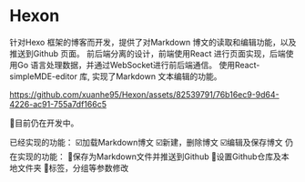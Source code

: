 # Hexon

针对Hexo 框架的博客而开发，提供了对Markdown 博文的读取和编辑功能，以及推送到Github 页面。
前后端分离的设计，前端使用React 进行页面实现，后端使用Go 语言处理数据，并通过WebSocket进行前后端通信。
使用React-simpleMDE-editor 库, 实现了Markdown 文本编辑的功能。

https://github.com/xuanhe95/Hexon/assets/82539791/76b16ec9-9d64-4226-ac91-755a7df166c5

👷目前仍在开发中。

已经实现的功能：
☑️加载Markdown博文
☑️新建，删除博文
☑️编辑及保存博文
仍在实现的功能：
🚧保存为Markdown文件并推送到Github
🚧设置Github仓库及本地文件夹
🚧标签，分组等参数修改
